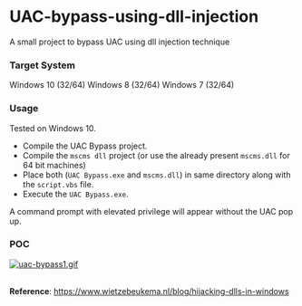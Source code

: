 # UAC-bypass-using-dll-injection
A small project to bypass UAC using dll injection technique

### Target System
Windows 10 (32/64)
Windows 8 (32/64)
Windows 7 (32/64)
### Usage
Tested on Windows 10.

  - Compile the UAC Bypass project.
  - Compile the `mscms dll` project (or use the already present `mscms.dll` for 64 bit machines)
  - Place both (`UAC Bypass.exe` and `mscms.dll`) in same directory along with the `script.vbs` file.
  - Execute the `UAC Bypass.exe`.
 
A command prompt with elevated privilege will appear without the UAC pop up.

### POC
<a href="https://gifyu.com/image/c6GW"><img src="https://s7.gifyu.com/images/uac-bypass1.gif" alt="uac-bypass1.gif" border="0" /></a>
<br/>
<br/>

**Reference**: https://www.wietzebeukema.nl/blog/hijacking-dlls-in-windows
